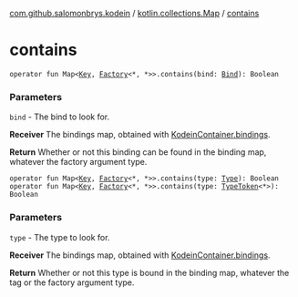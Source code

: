 [com.github.salomonbrys.kodein](../index.md) / [kotlin.collections.Map](index.md) / [contains](.)

# contains

`operator fun Map<`[`Key`](../-kodein/-key/index.md)`, `[`Factory`](../-factory/index.md)`<*, *>>.contains(bind: `[`Bind`](../-kodein/-bind/index.md)`): Boolean`

### Parameters

`bind` - The bind to look for.

**Receiver**
The bindings map, obtained with [KodeinContainer.bindings](../-kodein-container/bindings.md).

**Return**
Whether or not this binding can be found in the binding map, whatever the factory argument type.

`operator fun Map<`[`Key`](../-kodein/-key/index.md)`, `[`Factory`](../-factory/index.md)`<*, *>>.contains(type: `[`Type`](http://docs.oracle.com/javase/6/docs/api/java/lang/reflect/Type.html)`): Boolean`
`operator fun Map<`[`Key`](../-kodein/-key/index.md)`, `[`Factory`](../-factory/index.md)`<*, *>>.contains(type: `[`TypeToken`](../-type-token/index.md)`<*>): Boolean`

### Parameters

`type` - The type to look for.

**Receiver**
The bindings map, obtained with [KodeinContainer.bindings](../-kodein-container/bindings.md).

**Return**
Whether or not this type is bound in the binding map, whatever the tag or the factory argument type.


